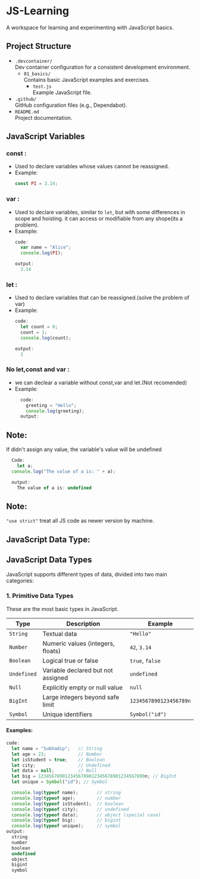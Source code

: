 # JS-Learning

A workspace for learning and experimenting with JavaScript basics.

## Project Structure

- `.devcontainer/`  
  Dev container configuration for a consistent development environment.
  - `01_basics/`  
    Contains basic JavaScript examples and exercises.
    - `test.js`  
      Example JavaScript file.
- `.github/`  
  GitHub configuration files (e.g., Dependabot).
- `README.md`  
  Project documentation.

## JavaScript Variables

  ### const :
  - Used to declare variables whose values cannot be reassigned.
  - Example:
    ```js
    const PI = 3.14;
    ```


  ### var :
  - Used to declare variables, similar to `let`, but with some differences in scope and hoisting. it can access or modifiable from any shope(its a problem).
  - Example:
    ```js
    code:
      var name = "Alice";
      console.log(PI);

    output:
      3.14

    ```

  ### let :
  - Used to declare variables that can be reassigned.(solve the problem of var)
  - Example:
    ```js
    code:
      let count = 0;
      count = 1;
      console.log(count);

    output:
      1
    ```

  ### No let,const and var :
  - we can declear a variable without const,var and let.(Not recomended)
  - Example:
    ```js
      code:
        greeting = "Hello";
        console.log(greeting);
      output:
    ```

## Note:
  If didn't assign any value, the variable's value will be undefined
  ```js
    Code:
      let a;
    console.log("The value of a is: " + a);

    output:
      The value of a is: undefined
  ```
## Note:
  ``"use strict"`` treat all JS code as newer version by machine.

## JavaScript Data Type:
## JavaScript Data Types

JavaScript supports different types of data, divided into two main categories:

### 1. **Primitive Data Types**

These are the most basic types in JavaScript.

| Type       | Description                      | Example                  |
|------------|----------------------------------|--------------------------|
| `String`   | Textual data                     | `"Hello"`                |
| `Number`   | Numeric values (integers, floats)| `42`, `3.14`             |
| `Boolean`  | Logical true or false            | `true`, `false`          |
| `Undefined`| Variable declared but not assigned | `undefined`           |
| `Null`     | Explicitly empty or null value   | `null`                   |
| `BigInt`   | Large integers beyond safe limit | `1234567890123456789n`  |
| `Symbol`   | Unique identifiers               | `Symbol("id")`           |

#### Examples:

```js
code:
  let name = "Subhadip";   // String
  let age = 23;            // Number
  let isStudent = true;    // Boolean
  let city;                // Undefined
  let data = null;         // Null
  let big = 1234567890123456789012345678901234567890n; // BigInt
  let unique = Symbol("id"); // Symbol

  console.log(typeof name);       // string
  console.log(typeof age);        // number
  console.log(typeof isStudent);  // boolean
  console.log(typeof city);       // undefined
  console.log(typeof data);       // object (special case)
  console.log(typeof big);        // bigint
  console.log(typeof unique);     // symbol
output:
  string
  number
  boolean
  undefined
  object
  bigint
  symbol
```